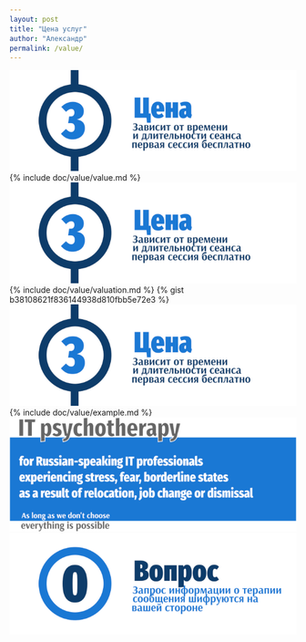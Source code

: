 ```yaml
---
layout: post
title: "Цена услуг"
author: "Александр"
permalink: /value/
---
```

![Psychotherapy for Russian-speaking IT professionals](/_img/3.png)
{% include doc/value/value.md %}
![Psychotherapy for Russian-speaking IT professionals](/_img/3.png)
{% include doc/value/valuation.md %}
{% gist b38108621f836144938d810fbb5e72e3 %}
![Psychotherapy for Russian-speaking IT professionals](/_img/3.png)
{% include doc/value/example.md %}
<a href="/">![Psychotherapy for Russian-speaking IT professionals](/_img/700b.png)</a>
<a href="https://bit.ly/3yhBEb4" target=_blank>![Вопросы ответы для пациента психотерапевта](/_img/0.png)</a>
